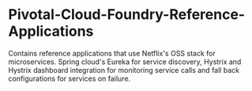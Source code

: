 # Pivotal-Cloud-Foundry-Reference-Applications


Contains reference applications that use Netflix's OSS stack for microservices. Spring cloud's Eureka for service discovery, Hystrix and Hystrix dashboard integration for monitoring service calls and fall back configurations for services on failure.
